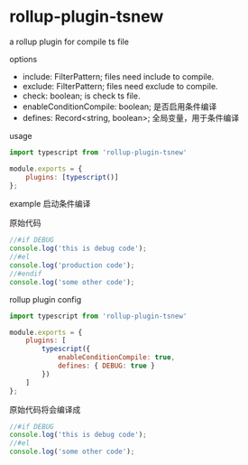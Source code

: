 # rollup-plugin-tsnew

a rollup plugin for compile ts file

options
- include: FilterPattern; files need include to compile.
- exclude: FilterPattern; files need exclude to compile.
- check: boolean; is check ts file.
- enableConditionCompile: boolean; 是否启用条件编译
- defines: Record<string, boolean>; 全局变量，用于条件编译

usage
```javascript
import typescript from 'rollup-plugin-tsnew'

module.exports = {
    plugins: [typescript()]
};
```

example 启动条件编译


原始代码
```typescript
//#if DEBUG
console.log('this is debug code');
//#el
console.log('production code');
//#endif
console.log('some other code');
```

rollup plugin config
```javascript
import typescript from 'rollup-plugin-tsnew'

module.exports = {
    plugins: [
        typescript({
            enableConditionCompile: true,
            defines: { DEBUG: true }
        })
    ]
};
```

原始代码将会编译成
```typescript
//#if DEBUG
console.log('this is debug code');
//#el
console.log('some other code');
```